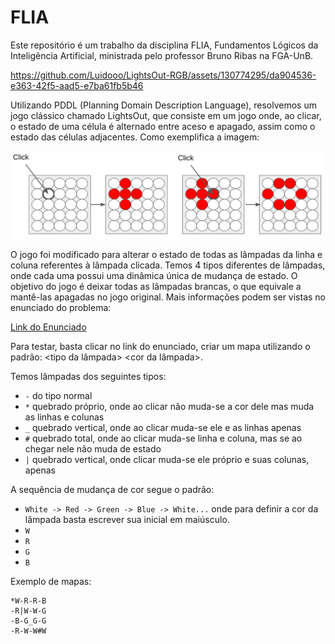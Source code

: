 # FLIA

Este repositório é um trabalho da disciplina FLIA, Fundamentos Lógicos da Inteligência Artificial, ministrada pelo professor Bruno Ribas na FGA-UnB.

https://github.com/Luidooo/LightsOut-RGB/assets/130774295/da904536-e363-42f5-aad5-e7ba61fb5b46

Utilizando PDDL (Planning Domain Description Language), resolvemos um jogo clássico chamado LightsOut, que consiste em um jogo onde, ao clicar, o estado de uma célula é alternado entre aceso e apagado, assim como o estado das células adjacentes. Como exemplifica a imagem:

![Exemplo do jogo LightsOut](./images/lightsOutExemple.png)


O jogo foi modificado para alterar o estado de todas as lâmpadas da linha e coluna referentes à lâmpada clicada. Temos 4 tipos diferentes de lâmpadas, onde cada uma possui uma dinâmica única de mudança de estado. O objetivo do jogo é deixar todas as lâmpadas brancas, o que equivale a mantê-las apagadas no jogo original. Mais informações podem ser vistas no enunciado do problema:

[Link do Enunciado](https://moj.naquadah.com.br/cgi-bin/score.sh/bcr-FLIA-2024_1-lightsoutrgb)

Para testar, basta clicar no link do enunciado, criar um mapa utilizando o padrão: <tipo da lâmpada> <cor da lâmpada>.

Temos lâmpadas dos seguintes tipos:

- `-` do tipo normal
- `*` quebrado próprio, onde ao clicar não muda-se a cor dele mas muda as linhas e colunas
- `_` quebrado vertical, onde ao clicar muda-se ele e as linhas apenas
- `#` quebrado total, onde ao clicar muda-se linha e coluna, mas se ao chegar nele não muda de estado
- `|` quebrado vertical, onde clicar muda-se ele próprio e suas colunas, apenas 

A sequência de mudança de cor segue o padrão: 
- `White -> Red -> Green -> Blue -> White...`
onde para definir a cor da lâmpada basta escrever sua inicial em maiúsculo. 
- `W`
- `R`
- `G`
- `B`

Exemplo de mapas:
```
*W-R-R-B
-R|W-W-G
-B-G_G-G
-R-W-W#W
```


